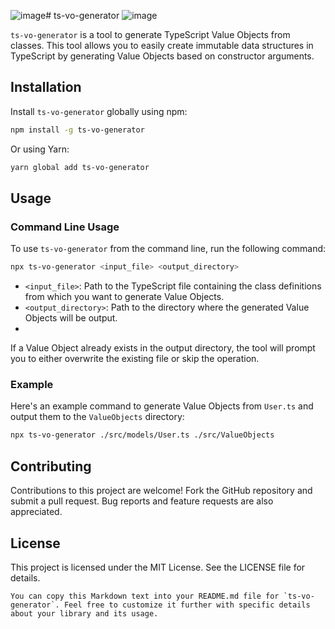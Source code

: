 ![image](https://github.com/atomic-kanta-sasaki/typescript-value-object-generator/assets/49396455/adefcd3d-bebe-4101-891a-32f60d995f22)# ts-vo-generator
![image](https://github.com/atomic-kanta-sasaki/typescript-value-object-generator/assets/49396455/6787b715-d6ac-4040-b7c0-3e6483add91f)

`ts-vo-generator` is a tool to generate TypeScript Value Objects from classes. This tool allows you to easily create immutable data structures in TypeScript by generating Value Objects based on constructor arguments.

## Installation

Install `ts-vo-generator` globally using npm:

```bash
npm install -g ts-vo-generator
```

Or using Yarn:
```bash
yarn global add ts-vo-generator
```

## Usage
### Command Line Usage
To use `ts-vo-generator` from the command line, run the following command:
```bash
npx ts-vo-generator <input_file> <output_directory>
```

 - `<input_file>`: Path to the TypeScript file containing the class definitions from which you want to generate Value Objects.
 - `<output_directory>`: Path to the directory where the generated Value Objects will be output.
 - 
If a Value Object already exists in the output directory, the tool will prompt you to either overwrite the existing file or skip the operation.

### Example
Here's an example command to generate Value Objects from `User.ts` and output them to the `ValueObjects` directory:
```bash
npx ts-vo-generator ./src/models/User.ts ./src/ValueObjects
```

## Contributing
Contributions to this project are welcome! Fork the GitHub repository and submit a pull request. Bug reports and feature requests are also appreciated.

## License
This project is licensed under the MIT License. See the LICENSE file for details.
```
You can copy this Markdown text into your README.md file for `ts-vo-generator`. Feel free to customize it further with specific details about your library and its usage.
```
